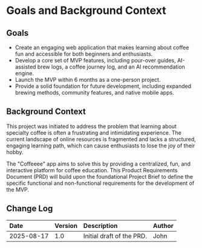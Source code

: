 # Goals and Background Context

## Goals
*   Create an engaging web application that makes learning about coffee fun and accessible for both beginners and enthusiasts.
*   Develop a core set of MVP features, including pour-over guides, AI-assisted brew logs, a coffee journey log, and an AI recommendation engine.
*   Launch the MVP within 6 months as a one-person project.
*   Provide a solid foundation for future development, including expanded brewing methods, community features, and native mobile apps.

## Background Context
This project was initiated to address the problem that learning about specialty coffee is often a frustrating and intimidating experience. The current landscape of online resources is fragmented and lacks a structured, engaging learning path, which can cause enthusiasts to lose the joy of their hobby.

The "Coffeeee" app aims to solve this by providing a centralized, fun, and interactive platform for coffee education. This Product Requirements Document (PRD) will build upon the foundational Project Brief to define the specific functional and non-functional requirements for the development of the MVP.

## Change Log
| Date       | Version | Description                | Author |
| :--------- | :------ | :------------------------- | :----- |
| 2025-08-17 | 1.0     | Initial draft of the PRD. | John   |
